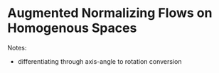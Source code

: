# Augmented Normalizing Flows on Homogenous Spaces

Notes:
- differentiating through axis-angle to rotation conversion